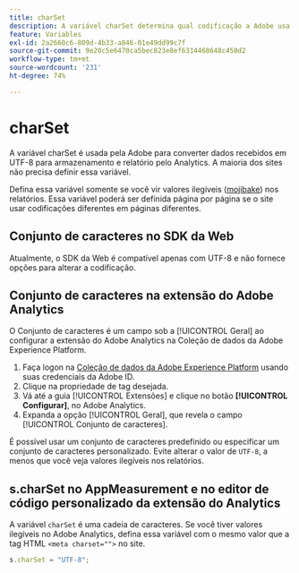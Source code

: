 ```yaml
---
title: charSet
description: A variável charSet determina qual codificação a Adobe usa para analisar a solicitação de imagem.
feature: Variables
exl-id: 2a2660c6-809d-4b33-a846-01e49dd99c7f
source-git-commit: 9e20c5e6470ca5bec823e8ef6314468648c458d2
workflow-type: tm+mt
source-wordcount: '231'
ht-degree: 74%

---
```


# charSet

A variável charSet é usada pela Adobe para converter dados recebidos em UTF-8 para armazenamento e relatório pelo Analytics. A maioria dos sites não precisa definir essa variável.

Defina essa variável somente se você vir valores ilegíveis ([mojibake](https://pt.wikipedia.org/wiki/Mojibake)) nos relatórios. Essa variável poderá ser definida página por página se o site usar codificações diferentes em páginas diferentes.

## Conjunto de caracteres no SDK da Web

Atualmente, o SDK da Web é compatível apenas com UTF-8 e não fornece opções para alterar a codificação.

## Conjunto de caracteres na extensão do Adobe Analytics

O Conjunto de caracteres é um campo sob a [!UICONTROL Geral] ao configurar a extensão do Adobe Analytics na Coleção de dados da Adobe Experience Platform.

1. Faça logon na [Coleção de dados da Adobe Experience Platform](https://experience.adobe.com/data-collection) usando suas credenciais da Adobe ID.
1. Clique na propriedade de tag desejada.
1. Vá até a guia [!UICONTROL Extensões] e clique no botão **[!UICONTROL Configurar]**, no Adobe Analytics.
1. Expanda a opção [!UICONTROL Geral], que revela o campo [!UICONTROL Conjunto de caracteres].

É possível usar um conjunto de caracteres predefinido ou especificar um conjunto de caracteres personalizado. Evite alterar o valor de `UTF-8`, a menos que você veja valores ilegíveis nos relatórios.

## s.charSet no AppMeasurement e no editor de código personalizado da extensão do Analytics

A variável `charSet` é uma cadeia de caracteres. Se você tiver valores ilegíveis no Adobe Analytics, defina essa variável com o mesmo valor que a tag HTML `<meta charset="">` no site.

```js
s.charSet = "UTF-8";
```
